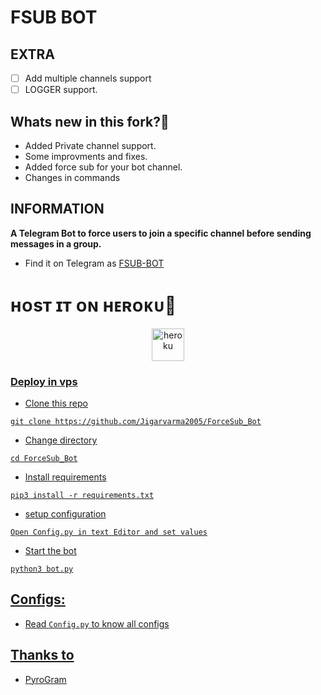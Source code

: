 # FSUB BOT

## EXTRA
- [ ] Add multiple channels support
- [ ] LOGGER support.

## Whats new in this fork?🤔
- Added Private channel support.
- Some improvments and fixes.
- Added force sub for your bot channel.
- Changes in commands

## INFORMATION
**A Telegram Bot to force users to join a specific channel before sending messages in a group.**
- Find it on Telegram as [FSUB-BOT](https://t.me/FSub_Bot)


# ʜᴏsᴛ ɪᴛ ᴏɴ ʜᴇʀᴏᴋᴜ🚀
<p align="center"><a href="https://heroku.com/deploy?template=https://github.com/TeamDeeCode/ForceSub-Bot"><img align="center" alt="heroku" width="52px" src="https://www.nicepng.com/png/full/223-2233246_heroku-logo-salesforce-heroku.png"></p>
 


### Deploy in vps
- Clone this repo
```
git clone https://github.com/Jigarvarma2005/ForceSub_Bot
```
- Change directory
```
cd ForceSub_Bot
```
- Install requirements
```
pip3 install -r requirements.txt
```
- setup configuration
```
Open Config.py in text Editor and set values
```
- Start the bot
```
python3 bot.py
```
## Configs:
- Read `Config.py` to know all configs

## Thanks to
- [PyroGram](https://PyroGram.org)
